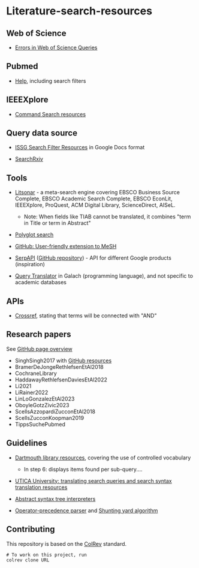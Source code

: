 # Literature-search-resources

## Web of Science

- [Errors in Web of Science Queries](https://images.webofknowledge.com/WOKRS528R6/help/TCT/ht_errors.html)

## Pubmed

- [Help](https://pubmed.ncbi.nlm.nih.gov/help/), including search filters

## IEEEXplore

- [Command Search resources](https://ieeexplore.ieee.org/Xplorehelp/searching-ieee-xplore/command-search)

## Query data source

- [ISSG Search Filter Resources](https://sites.google.com/a/york.ac.uk/issg-search-filters-resource/home/ai?authuser=0) in Google Docs format

- [SearchRxiv](https://www.cabidigitallibrary.org/journal/searchrxiv)

## Tools

- [Litsonar](https://litsonar.com/) - a meta-search engine covering EBSCO Business Source Complete, EBSCO Academic Search Complete, EBSCO EconLit, IEEEXplore, ProQuest, ACM Digital Library, ScienceDirect, AISeL.

    - Note: When fields like TIAB cannot be translated, it combines "term in Title or term in Abstract"

- [Polyglot search](https://sr-accelerator.com/#/polyglot)

- [GitHub: User-friendly extension to MeSH](https://github.com/dhimmel/mesh)

- [SerpAPI](https://serpapi.com/) ([GitHub repository](https://github.com/serpapi/google-search-results-python)) - API for different Google products (inspiration)

- [Query Translator](https://github.com/netgen/query-translator) in Galach (programming language), and not specific to academic databases

## APIs

- [Crossref](https://api.crossref.org/swagger-ui/index.html#/Works/get_works), stating that terms will be connected with "AND"

## Research papers

See [GitHub page overview](https://digital-work-lab.github.io/literature-search-resources/)

- SinghSingh2017 with [GitHub resources](https://github.com/pv-singh/DLs-for-SLRs)
- BramerDeJongeRethlefsenEtAl2018
- CochraneLibrary
- HaddawayRethlefsenDaviesEtAl2022
- Li2021
- LiRainer2022
- LinLoGonzalezEtAl2023
- OboyleGotzZivic2023
- ScellsAzzopardiZucconEtAl2018
- ScellsZucconKoopman2019
- TippsSuchePubmed

## Guidelines

- [Dartmouth library resources](https://researchguides.dartmouth.edu/TDI-MPH/search-pubmed), covering the use of controlled vocabulary
    - In step 6: displays items found per sub-query....

- [UTICA University: translating search queries and search syntax translation resources](https://utica.libguides.com/c.php?g=960363&p=6934102)

- [Abstract syntax tree interpreters](https://ruslanspivak.com/lsbasi-part7/)

- [Operator-precedence parser](https://en.wikipedia.org/wiki/Operator-precedence_parser) and [Shunting yard algorithm](https://en.wikipedia.org/wiki/Shunting_yard_algorithm)


## Contributing

This repository is based on the [ColRev](https://github.com/CoLRev-Environment/colrev) standard.

```
# To work on this project, run
colrev clone URL
```
